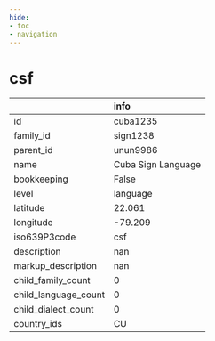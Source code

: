 ```yaml
---
hide:
- toc
- navigation
---
```

# csf
|                      | info               |
|:---------------------|:-------------------|
| id                   | cuba1235           |
| family_id            | sign1238           |
| parent_id            | unun9986           |
| name                 | Cuba Sign Language |
| bookkeeping          | False              |
| level                | language           |
| latitude             | 22.061             |
| longitude            | -79.209            |
| iso639P3code         | csf                |
| description          | nan                |
| markup_description   | nan                |
| child_family_count   | 0                  |
| child_language_count | 0                  |
| child_dialect_count  | 0                  |
| country_ids          | CU                 |